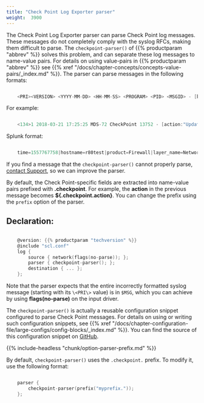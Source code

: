 ```yaml
---
title: "Check Point Log Exporter parser"
weight:  3900
---
```

<!-- DISCLAIMER: This file is based on the syslog-ng Open Source Edition documentation https://github.com/balabit/syslog-ng-ose-guides/commit/2f4a52ee61d1ea9ad27cb4f3168b95408fddfdf2 and is used under the terms of The syslog-ng Open Source Edition Documentation License. The file has been modified by Axoflow. -->

The Check Point Log Exporter parser can parse Check Point log messages. These messages do not completely comply with the syslog RFCs, making them difficult to parse. The `checkpoint-parser()` of {{% productparam "abbrev" %}} solves this problem, and can separate these log messages to name-value pairs. For details on using value-pairs in {{% productparam "abbrev" %}} see {{% xref "/docs/chapter-concepts/concepts-value-pairs/_index.md" %}}. The parser can parse messages in the following formats:

```c

    <PRI><VERSION> <YYYY-MM-DD> <HH-MM-SS> <PROGRAM> <PID> <MSGID> - [key1:value1; key2:value2; ... ]

```

For example:

```c

    <134>1 2018-03-21 17:25:25 MDS-72 CheckPoint 13752 - [action:"Update"; flags:"150784"; ifdir:"inbound"; logid:"160571424"; loguid:"{0x5ab27965,0x0,0x5b20a8c0,0x7d5707b6}";]

```

Splunk format:

```c

    time=1557767758|hostname=r80test|product=Firewall|layer_name=Network|layer_uuid=c0264a80-1832-4fce-8a90-d0849dc4ba33|match_id=1|parent_rule=0|rule_action=Accept|rule_uid=4420bdc0-19f3-4a3e-8954-03b742cd3aee|action=Accept|ifdir=inbound|ifname=eth0|logid=0|loguid={0x5cd9a64e,0x0,0x5060a8c0,0xc0000001}|origin=192.168.96.80|originsicname=cn\=cp_mgmt,o\=r80test..ymydp2|sequencenum=1|time=1557767758|version=5|dst=192.168.96.80|inzone=Internal|outzone=Local|proto=6|s_port=63945|service=443|service_id=https|src=192.168.96.27|

```

If you find a message that the `checkpoint-parser()` cannot properly parse, [contact Support](https://www.syslog-ng.com/support/), so we can improve the parser.

By default, the Check Point-specific fields are extracted into name-value pairs prefixed with **.checkpoint**. For example, the **action** in the previous message becomes **${.checkpoint.action}**. You can change the prefix using the `prefix` option of the parser.


## Declaration:

```c

    @version: {{% productparam "techversion" %}}
    @include "scl.conf"
    log {
        source { network(flags(no-parse)); };
        parser { checkpoint-parser(); };
        destination { ... };
    };

```


Note that the parser expects that the entire incorrectly formatted syslog message (starting with its `\<PRI\>` value) is in `$MSG`, which you can achieve by using **flags(no-parse)** on the input driver.

The `checkpoint-parser()` is actually a reusable configuration snippet configured to parse Check Point messages. For details on using or writing such configuration snippets, see {{% xref "/docs/chapter-configuration-file/large-configs/config-blocks/_index.md" %}}. You can find the source of this configuration snippet on [GitHub](https://github.com/syslog-ng/syslog-ng/blob/master/scl/checkpoint/plugin.conf).


{{% include-headless "chunk/option-parser-prefix.md" %}}

By default, `checkpoint-parser()` uses the `.checkpoint.` prefix. To modify it, use the following format:

```c

    parser {
        checkpoint-parser(prefix("myprefix."));
    };

```

